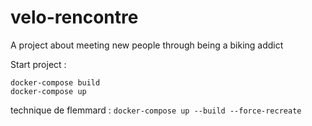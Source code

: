 # velo-rencontre
A project about meeting new people through being a biking addict 


Start project :

`docker-compose build`  
`docker-compose up`  
  
 technique de flemmard : `docker-compose up --build --force-recreate`


